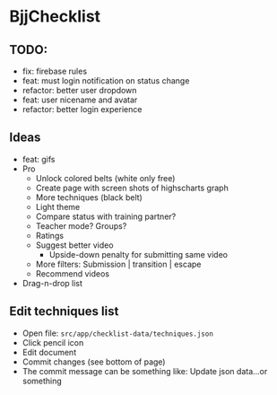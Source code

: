 # BjjChecklist

## TODO:
* fix: firebase rules
* feat: must login notification on status change
* refactor: better user dropdown
* feat: user nicename and avatar
* refactor: better login experience


## Ideas
* feat: gifs
* Pro
  - Unlock colored belts (white only free)
  - Create page with screen shots of highscharts graph
  - More techniques (black belt)
  - Light theme
  - Compare status with training partner?
  - Teacher mode? Groups?
  - Ratings
  - Suggest better video
    - Upside-down penalty for submitting same video
  - More filters: Submission | transition | escape
  - Recommend videos
* Drag-n-drop list


## Edit techniques list
* Open file: `src/app/checklist-data/techniques.json`
* Click pencil icon
* Edit document
* Commit changes (see bottom of page)
* The commit message can be something like: Update json data...or something